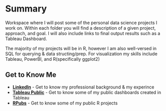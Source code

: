 # Summary

Workspace where I will post some of the personal data science projects I work on. Within each folder you will find a description of a given project, approach, and goal. I will also include links to final output results such as a Tableau Dashboard.

The majority of my projects will be in R, however I am also well-versed in SQL for querying & data structing/prep. For visualization my skills include Tableau, PowerBI, and R(specifically ggplot2)

## Get to Know Me

* **[LinkedIn](https://www.linkedin.com/in/santiago-canon-data-analyst/)** - Get to know my professional background & my experince
* **[Tableau Public](https://public.tableau.com/profile/santiago.canon#!/)** - Get to know some of my public dashboards created in Tableau
* **[RPubs](https://rpubs.com/santic_113)** - Get to know some of my public R projects
